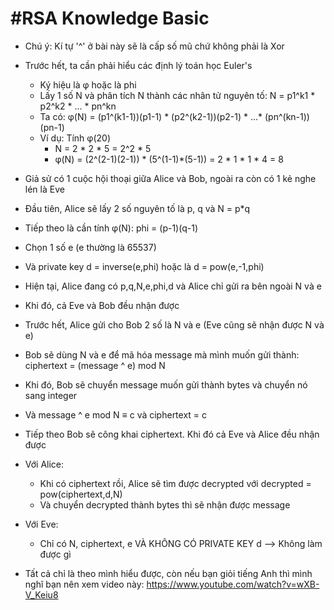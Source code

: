 # **#RSA Knowledge Basic**

-   Chú ý: Kí tự '^' ở bài này sẽ là cấp số mũ chứ không phải là Xor

-   Trước hết, ta cần phải hiểu các định lý toán học Euler's
    +   Ký hiệu là φ hoặc là phi
    +   Lấy 1 số N và phân tích N thành các nhân tử nguyên tố: N = p1^k1 * p2^k2 * ... * pn^kn
    +   Ta có: φ(N) = (p1^(k1-1))(p1-1) * (p2^(k2-1))(p2-1) * ...* (pn^(kn-1))(pn-1)
    +   Ví dụ: Tính φ(20)
        +   N = 2 * 2 * 5 = 2^2 * 5
        +   φ(N) =  (2^(2-1)(2-1)) * (5^(1-1)*(5-1)) = 2 * 1 * 1 * 4 = 8



-   Giả sử có 1 cuộc hội thoại giữa Alice và Bob, ngoài ra còn có 1 kẻ nghe lén là Eve

-   Đầu tiên, Alice sẽ lấy 2 số nguyên tố là p, q và N = p*q

-   Tiếp theo là cần tính φ(N): phi = (p-1)(q-1)

-   Chọn 1 số e (e thường là 65537)

-   Và private key d = inverse(e,phi) hoặc là d = pow(e,-1,phi)

-   Hiện tại, Alice đang có p,q,N,e,phi,d và Alice chỉ gửi ra bên ngoài N và e

-   Khi đó, cả Eve và Bob đều nhận được

-   Trước hết, Alice gửi cho Bob 2 số là N và e (Eve cũng sẽ nhận được N và e)

-   Bob sẽ dùng N và e để mã hóa message mà mình muốn gửi thành: ciphertext = (message ^ e) mod N

-   Khi đó, Bob sẽ chuyển message muốn gửi thành bytes và chuyển nó sang integer

-   Và message ^ e mod N ≡ c và ciphertext = c

-   Tiếp theo Bob sẽ công khai ciphertext. Khi đó cả Eve và Alice đều nhận được

-   Với Alice:
    +   Khi có ciphertext rồi, Alice sẽ tìm được decrypted với decrypted = pow(ciphertext,d,N)
    +   Và chuyển decrypted thành bytes thì sẽ nhận được message
-   Với Eve:
    +   Chỉ có N, ciphertext, e VÀ KHÔNG CÓ PRIVATE KEY d --> Không làm được gì

-   Tất cả chỉ là theo mình hiểu được, còn nếu bạn giỏi tiếng Anh thì mình nghĩ bạn nên xem video này: https://www.youtube.com/watch?v=wXB-V_Keiu8